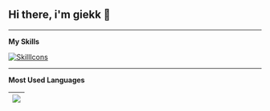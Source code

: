 ## Hi there, i'm giekk 👋

---

**My Skills**

[![SkillIcons](https://skillicons.dev/icons?i=c,cpp,py,qt,php,mysql,java,js&perline=4)](https://skillicons.dev)<br/>

---
**Most Used Languages**

| <a href="https://github.com/anuraghazra/github-readme-stats"><img align="center" src="https://github-readme-stats.vercel.app/api/top-langs/?username=RaulSeganfreddo&layout=compact&theme=dark&hide_border=true" /></a> |
|-----|

</p>


<!--
**giekk/giekk** is a ✨ _special_ ✨ repository because its `README.md` (this file) appears on your GitHub profile.

Here are some ideas to get you started:

- 🔭 I’m currently working on ...
- 🌱 I’m currently learning ...
- 👯 I’m looking to collaborate on ...
- 🤔 I’m looking for help with ...
- 💬 Ask me about ...
- 📫 How to reach me: ...
- 😄 Pronouns: ...
- ⚡ Fun fact: ...
-->
